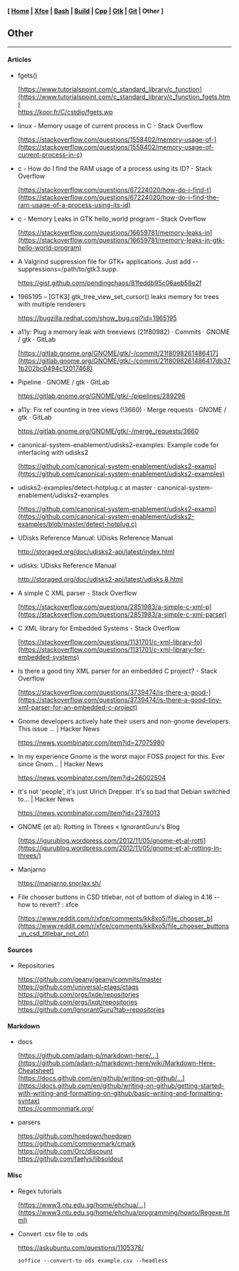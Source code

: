 **[ [Home](00-Home.html) | [Xfce](01-Xfce.html) | [Bash](02-Bash.html) | [Build](03-Build.html) | [Cpp](04-Cpp.html) | [Gtk](05-Gtk.html) | [Git](06-Git.html) | Other ]**

## Other

---

#### Articles

* fgets()
    
    [https://www.tutorialspoint.com/c_standard_library/c_function](https://www.tutorialspoint.com/c_standard_library/c_function_fgets.htm)  
    https://koor.fr/C/cstdio/fgets.wp  

* linux - Memory usage of current process in C - Stack Overflow
    
    [https://stackoverflow.com/questions/1558402/memory-usage-of-](https://stackoverflow.com/questions/1558402/memory-usage-of-current-process-in-c)

* c - How do I find the RAM usage of a process using its ID? - Stack Overflow
    
    [https://stackoverflow.com/questions/67224020/how-do-i-find-t](https://stackoverflow.com/questions/67224020/how-do-i-find-the-ram-usage-of-a-process-using-its-id)

* c - Memory Leaks in GTK hello_world program - Stack Overflow
    
    [https://stackoverflow.com/questions/16659781/memory-leaks-in](https://stackoverflow.com/questions/16659781/memory-leaks-in-gtk-hello-world-program)

* A Valgrind suppression file for GTK+ applications. Just add --suppressions=/path/to/gtk3.supp.
    
    https://gist.github.com/pendingchaos/81feddb95c06aeb58e2f

* 1965195 – [GTK3] gtk_tree_view_set_cursor() leaks memory for trees with multiple renderers
    
    https://bugzilla.redhat.com/show_bug.cgi?id=1965195

* a11y: Plug a memory leak with treeviews (21f80982) · Commits · GNOME / gtk · GitLab
    
    [https://gitlab.gnome.org/GNOME/gtk/-/commit/21f8098261486417](https://gitlab.gnome.org/GNOME/gtk/-/commit/21f8098261486417db371b202bc0494c12017468)

* Pipeline · GNOME / gtk · GitLab
    
    https://gitlab.gnome.org/GNOME/gtk/-/pipelines/289296

* a11y: Fix ref counting in tree views (!3660) · Merge requests · GNOME / gtk · GitLab
    
    https://gitlab.gnome.org/GNOME/gtk/-/merge_requests/3660

* canonical-system-enablement/udisks2-examples: Example code for interfacing with udisks2
    
    [https://github.com/canonical-system-enablement/udisks2-examp](https://github.com/canonical-system-enablement/udisks2-examples)

* udisks2-examples/detect-hotplug.c at master · canonical-system-enablement/udisks2-examples
    
    [https://github.com/canonical-system-enablement/udisks2-examp](https://github.com/canonical-system-enablement/udisks2-examples/blob/master/detect-hotplug.c)

* UDisks Reference Manual: UDisks Reference Manual
    
    http://storaged.org/doc/udisks2-api/latest/index.html

* udisks: UDisks Reference Manual
    
    http://storaged.org/doc/udisks2-api/latest/udisks.8.html

* A simple C XML parser - Stack Overflow
    
    [https://stackoverflow.com/questions/2851983/a-simple-c-xml-p](https://stackoverflow.com/questions/2851983/a-simple-c-xml-parser)

* C XML library for Embedded Systems - Stack Overflow
    
    [https://stackoverflow.com/questions/1131701/c-xml-library-fo](https://stackoverflow.com/questions/1131701/c-xml-library-for-embedded-systems)

* Is there a good tiny XML parser for an embedded C project? - Stack Overflow
    
    [https://stackoverflow.com/questions/3739474/is-there-a-good-](https://stackoverflow.com/questions/3739474/is-there-a-good-tiny-xml-parser-for-an-embedded-c-project)

* Gnome developers actively hate their users and non-gnome developers. This issue ... | Hacker News
    
    https://news.ycombinator.com/item?id=27075980

* In my experience Gnome is the worst major FOSS project for this. Ever since Gnom... | Hacker News
    
    https://news.ycombinator.com/item?id=26002504

* It&#39;s not &#39;people&#39;, it&#39;s just Ulrich Drepper. It&#39;s so bad that Debian switched to... | Hacker News
    
    https://news.ycombinator.com/item?id=2378013

* GNOME (et al): Rotting In Threes « IgnorantGuru&#39;s Blog
    
    [https://igurublog.wordpress.com/2012/11/05/gnome-et-al-rotti](https://igurublog.wordpress.com/2012/11/05/gnome-et-al-rotting-in-threes/)

* Manjarno
    
    https://manjarno.snorlax.sh/

* File chooser buttons in CSD titlebar, not of bottom of dialog in 4.16 -- how to revert? : xfce
    
    [https://www.reddit.com/r/xfce/comments/kk8xo5/file_chooser_b](https://www.reddit.com/r/xfce/comments/kk8xo5/file_chooser_buttons_in_csd_titlebar_not_of/)



#### Sources

* Repositories
    
    https://github.com/geany/geany/commits/master  
    https://github.com/universal-ctags/ctags  
    https://github.com/orgs/lxde/repositories  
    https://github.com/orgs/lxqt/repositories  
    https://github.com/IgnorantGuru?tab=repositories  


#### Markdown

* docs
    
    [https://github.com/adam-p/markdown-here/...](https://github.com/adam-p/markdown-here/wiki/Markdown-Here-Cheatsheet)  
    [https://docs.github.com/en/github/writing-on-github/...](https://docs.github.com/en/github/writing-on-github/getting-started-with-writing-and-formatting-on-github/basic-writing-and-formatting-syntax)  
    https://commonmark.org/  

* parsers
    
    https://github.com/hoedown/hoedown  
    https://github.com/commonmark/cmark  
    https://github.com/Orc/discount  
    https://github.com/faelys/libsoldout  



#### Misc

* Regex tutorials
    
    [https://www3.ntu.edu.sg/home/ehchua/...](https://www3.ntu.edu.sg/home/ehchua/programming/howto/Regexe.html)  

* Convert .csv file to .ods
    
    https://askubuntu.com/questions/1105378/  
    
    ```
    soffice --convert-to ods example.csv --headless
    ```



<!--

https://gitlab.xfce.org/xfce/thunar/-/merge_requests/297#note_58460  
https://xubuntu-users.narkive.com/yXIe6V85/difference-between-etc-xdg-and-etc-xdg-xdg-xubuntu  
https://gitlab.xfce.org/xfce/xfce4-session/-/issues/50  

* Gtk3
    
    https://python-gtk-3-tutorial.readthedocs.io/en/latest/index.html#  
    https://athenajc.gitbooks.io/python-gtk-3-api/content/  

* Gtk4
    
    https://github.com/ToshioCP/Gtk4-tutorial  

-->


